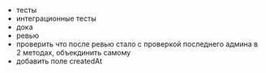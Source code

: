 - тесты
- интеграционные тесты
- дока
- ревью
- проверить что после ревью стало с проверкой последнего админа в 2 методах, объекдинить самому
- добавить поле createdAt